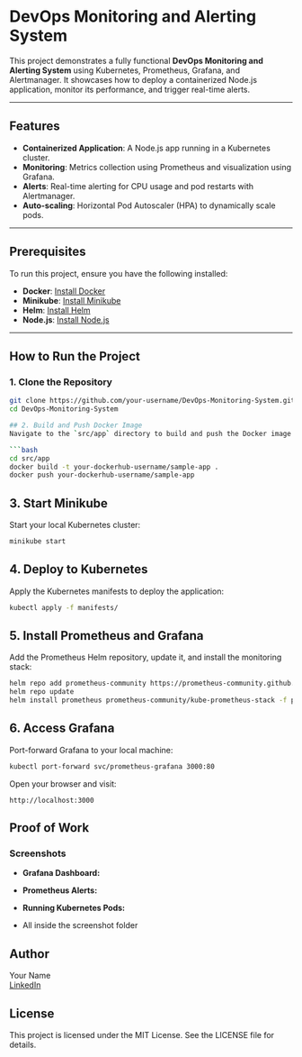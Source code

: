 # DevOps Monitoring and Alerting System

This project demonstrates a fully functional **DevOps Monitoring and Alerting System** using Kubernetes, Prometheus, Grafana, and Alertmanager. It showcases how to deploy a containerized Node.js application, monitor its performance, and trigger real-time alerts.

---

## Features

- **Containerized Application**: A Node.js app running in a Kubernetes cluster.
- **Monitoring**: Metrics collection using Prometheus and visualization using Grafana.
- **Alerts**: Real-time alerting for CPU usage and pod restarts with Alertmanager.
- **Auto-scaling**: Horizontal Pod Autoscaler (HPA) to dynamically scale pods.

---

## Prerequisites

To run this project, ensure you have the following installed:

- **Docker**: [Install Docker](https://docs.docker.com/get-docker/)
- **Minikube**: [Install Minikube](https://minikube.sigs.k8s.io/docs/start/)
- **Helm**: [Install Helm](https://helm.sh/docs/intro/install/)
- **Node.js**: [Install Node.js](https://nodejs.org/)

---

## How to Run the Project

### 1. Clone the Repository
```bash
git clone https://github.com/your-username/DevOps-Monitoring-System.git
cd DevOps-Monitoring-System

## 2. Build and Push Docker Image
Navigate to the `src/app` directory to build and push the Docker image:

```bash
cd src/app
docker build -t your-dockerhub-username/sample-app .
docker push your-dockerhub-username/sample-app
```

## 3. Start Minikube
Start your local Kubernetes cluster:

```bash
minikube start
```

## 4. Deploy to Kubernetes
Apply the Kubernetes manifests to deploy the application:

```bash
kubectl apply -f manifests/
```

## 5. Install Prometheus and Grafana
Add the Prometheus Helm repository, update it, and install the monitoring stack:

```bash
helm repo add prometheus-community https://prometheus-community.github.io/helm-charts
helm repo update
helm install prometheus prometheus-community/kube-prometheus-stack -f prometheus/custom-values.yaml
```

## 6. Access Grafana
Port-forward Grafana to your local machine:

```bash
kubectl port-forward svc/prometheus-grafana 3000:80
```

Open your browser and visit:

```http
http://localhost:3000
```

## Proof of Work
### Screenshots
- **Grafana Dashboard:**

- **Prometheus Alerts:**

- **Running Kubernetes Pods:**

- All inside the screenshot folder


## Author
Your Name  
[LinkedIn](https://linkedin.com/in/neelvaidya133)  

## License
This project is licensed under the MIT License. See the LICENSE file for details.
